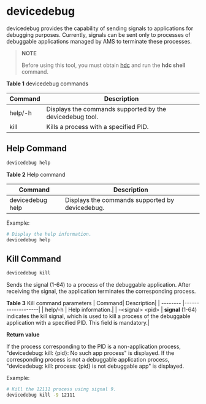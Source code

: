 # devicedebug


devicedebug provides the capability of sending signals to applications for debugging purposes. Currently, signals can be sent only to processes of debuggable applications managed by AMS to terminate these processes.

> **NOTE**
>
> Before using this tool, you must obtain <!--Del-->[<!--DelEnd-->hdc<!--Del-->](../../device-dev/subsystems/subsys-toolchain-hdc-guide.md)<!--DelEnd--> and run the **hdc shell** command.

**Table 1** devicedebug commands

| Command| Description|
| -------- | -------- |
| help/-h | Displays the commands supported by the devicedebug tool.|
| kill | Kills a process with a specified PID.|


## Help Command
```bash
devicedebug help
```

**Table 2** Help command

| Command   | Description      |
| ------- | ---------- |
| devicedebug help | Displays the commands supported by devicedebug.|

Example:

```bash
# Display the help information.
devicedebug help
```


## Kill Command

```bash
devicedebug kill
```
Sends the signal (1-64) to a process of the debuggable application. After receiving the signal, the application terminates the corresponding process.

**Table 3** Kill command parameters
  | Command| Description|
  | -------- |-------------------|
  | help/-h | Help information.|
  | -\<signal\> \<pid\> |  **signal** (1-64) indicates the kill signal, which is used to kill a process of the debuggable application with a specified PID. This field is mandatory.|

  **Return value**

  If the process corresponding to the PID is a non-application process, "devicedebug: kill: {pid}: No such app process" is displayed. If the corresponding process is not a debuggable application process, "devicedebug: kill: process: {pid} is not debuggable app" is displayed.

Example:
  ```bash
  # Kill the 12111 process using signal 9.
  devicedebug kill -9 12111
  ```
